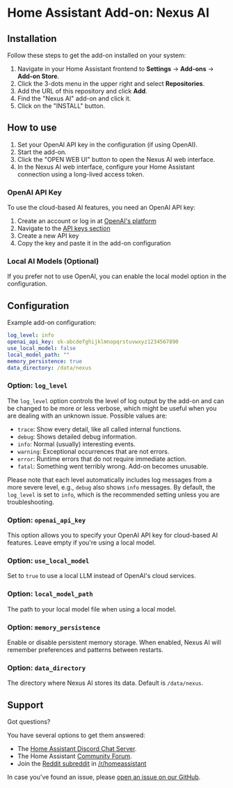 # Home Assistant Add-on: Nexus AI

## Installation

Follow these steps to get the add-on installed on your system:

1. Navigate in your Home Assistant frontend to **Settings** -> **Add-ons** -> **Add-on Store**.
2. Click the 3-dots menu in the upper right and select **Repositories**.
3. Add the URL of this repository and click **Add**.
4. Find the "Nexus AI" add-on and click it.
5. Click on the "INSTALL" button.

## How to use

1. Set your OpenAI API key in the configuration (if using OpenAI).
2. Start the add-on.
3. Click the "OPEN WEB UI" button to open the Nexus AI web interface.
4. In the Nexus AI web interface, configure your Home Assistant connection using a long-lived access token.

### OpenAI API Key

To use the cloud-based AI features, you need an OpenAI API key:

1. Create an account or log in at [OpenAI's platform](https://platform.openai.com/)
2. Navigate to the [API keys section](https://platform.openai.com/api-keys)
3. Create a new API key
4. Copy the key and paste it in the add-on configuration

### Local AI Models (Optional)

If you prefer not to use OpenAI, you can enable the local model option in the configuration.

## Configuration

Example add-on configuration:

```yaml
log_level: info
openai_api_key: sk-abcdefghijklmnopqrstuvwxyz1234567890
use_local_model: false
local_model_path: ""
memory_persistence: true
data_directory: /data/nexus
```

### Option: `log_level`

The `log_level` option controls the level of log output by the add-on and can
be changed to be more or less verbose, which might be useful when you are
dealing with an unknown issue. Possible values are:

- `trace`: Show every detail, like all called internal functions.
- `debug`: Shows detailed debug information.
- `info`: Normal (usually) interesting events.
- `warning`: Exceptional occurrences that are not errors.
- `error`: Runtime errors that do not require immediate action.
- `fatal`: Something went terribly wrong. Add-on becomes unusable.

Please note that each level automatically includes log messages from a
more severe level, e.g., `debug` also shows `info` messages. By default,
the `log_level` is set to `info`, which is the recommended setting unless
you are troubleshooting.

### Option: `openai_api_key`

This option allows you to specify your OpenAI API key for cloud-based AI features.
Leave empty if you're using a local model.

### Option: `use_local_model`

Set to `true` to use a local LLM instead of OpenAI's cloud services.

### Option: `local_model_path`

The path to your local model file when using a local model.

### Option: `memory_persistence`

Enable or disable persistent memory storage. When enabled, Nexus AI will remember
preferences and patterns between restarts.

### Option: `data_directory`

The directory where Nexus AI stores its data. Default is `/data/nexus`.

## Support

Got questions?

You have several options to get them answered:

- The [Home Assistant Discord Chat Server][discord].
- The Home Assistant [Community Forum][forum].
- Join the [Reddit subreddit][reddit] in [/r/homeassistant][reddit]

In case you've found an issue, please [open an issue on our GitHub][issue].

[discord]: https://discord.gg/c5DvZ4e
[forum]: https://community.home-assistant.io
[issue]: https://github.com/yourusername/nexus_ai/issues
[reddit]: https://reddit.com/r/homeassistant
